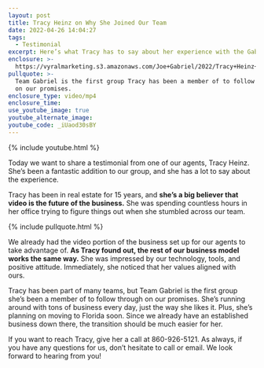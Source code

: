 ```yaml
---
layout: post
title: Tracy Heinz on Why She Joined Our Team
date: 2022-04-26 14:04:27
tags:
  - Testimonial
excerpt: Here’s what Tracy has to say about her experience with the Gabriel team.
enclosure: >-
  https://vyralmarketing.s3.amazonaws.com/Joe+Gabriel/2022/Tracy+Heinz+on+Why+She+Joined+Our+Team.mp4
pullquote: >-
  Team Gabriel is the first group Tracy has been a member of to follow through
  on our promises.
enclosure_type: video/mp4
enclosure_time:
use_youtube_image: true
youtube_alternate_image:
youtube_code: _iUaod30sBY
---
```

{% include youtube.html %}

Today we want to share a testimonial from one of our agents, Tracy Heinz. She’s been a fantastic addition to our group, and she has a lot to say about the experience.

Tracy has been in real estate for 15 years, and **she’s a big believer that video is the future of the business.** She was spending countless hours in her office trying to figure things out when she stumbled across our team.

{% include pullquote.html %}

We already had the video portion of the business set up for our agents to take advantage of. **As Tracy found out, the rest of our business model works the same way.** She was impressed by our technology, tools, and positive attitude. Immediately, she noticed that her values aligned with ours.&nbsp;

Tracy has been part of many teams, but Team Gabriel is the first group she’s been a member of to follow through on our promises. She’s running around with tons of business every day, just the way she likes it. Plus, she’s planning on moving to Florida soon. Since we already have an established business down there, the transition should be much easier for her.&nbsp;

If you want to reach Tracy, give her a call at 860-926-5121. As always, if you have any questions for us, don’t hesitate to call or email. We look forward to hearing from you\!
